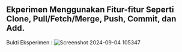 ## Ekperimen Menggunakan Fitur-fitur Seperti Clone, Pull/Fetch/Merge, Push, Commit, dan Add.
Bukti Eksperimen :
![Screenshot 2024-09-04 105347](https://github.com/user-attachments/assets/7d66fdf4-0263-4e0b-9aa7-f439ba562b4f)
